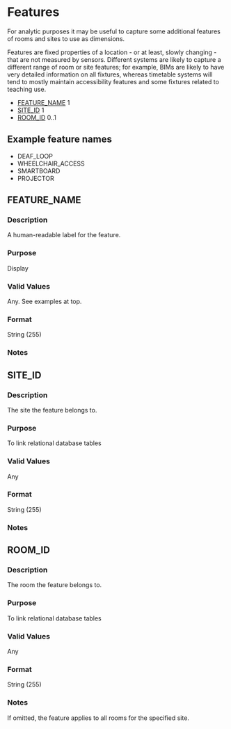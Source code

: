 # Features

For analytic purposes it may be useful to capture some additional features of rooms and sites to use as dimensions. 

Features are fixed properties of a location - or at least, slowly changing - that are not measured by sensors. Different systems are likely to capture a different range of room or site features; for example, BIMs are likely to have very detailed information on all fixtures, whereas timetable systems will tend to mostly maintain accessibility features and some fixtures related to teaching use.

* [FEATURE_NAME](#feature_name) 1
* [SITE_ID](#site_id) 1
* [ROOM_ID](#room_id) 0..1

## Example feature names

* DEAF_LOOP
* WHEELCHAIR_ACCESS
* SMARTBOARD
* PROJECTOR

## FEATURE_NAME
### Description
A human-readable label for the feature.

### Purpose
Display

### Valid Values
Any. See examples at top.

### Format
String (255)

### Notes

## SITE_ID
### Description
The site the feature belongs to.

### Purpose
To link relational database tables

### Valid Values
Any

### Format
String (255)

### Notes

## ROOM_ID
### Description
The room the feature belongs to. 

### Purpose
To link relational database tables

### Valid Values
Any

### Format
String (255)

### Notes
If omitted, the feature applies to all rooms for the specified site.
